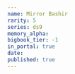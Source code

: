 ```yaml
---
name: Mirror Bashir
rarity: 5
series: ds9
memory_alpha:
bigbook_tier: -1
in_portal: true
date:
published: true
---
```



